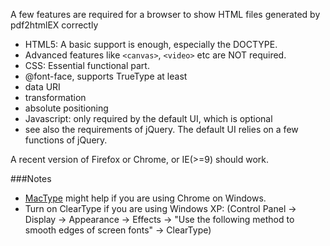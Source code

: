 A few features are required for a browser to show HTML files generated by pdf2htmlEX correctly
 - HTML5: A basic support is enough, especially the DOCTYPE.
  - Advanced features like `<canvas>`, `<video>` etc are NOT required.
 - CSS: Essential functional part.
  - @font-face, supports TrueType at least
  - data URI
  - transformation
  - absolute positioning
 - Javascript: only required by the default UI, which is optional
  - see also the requirements of jQuery. The default UI relies on a few functions of jQuery.

A recent version of Firefox or Chrome, or IE(>=9) should work.

###Notes
 - [MacType](http://code.google.com/p/mactype/) might help if you are using Chrome on Windows.
 - Turn on ClearType if you are using Windows XP: (Control Panel -> Display -> Appearance -> Effects -> "Use the following method to smooth edges of screen fonts" -> ClearType)


